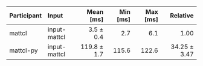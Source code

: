 | Participant | Input | Mean [ms] | Min [ms] | Max [ms] | Relative |
|:---|:---|---:|---:|---:|---:|
| mattcl | input-mattcl | 3.5 ± 0.4 | 2.7 | 6.1 | 1.00 |
| mattcl-py | input-mattcl | 119.8 ± 1.7 | 115.6 | 122.6 | 34.25 ± 3.47 |
